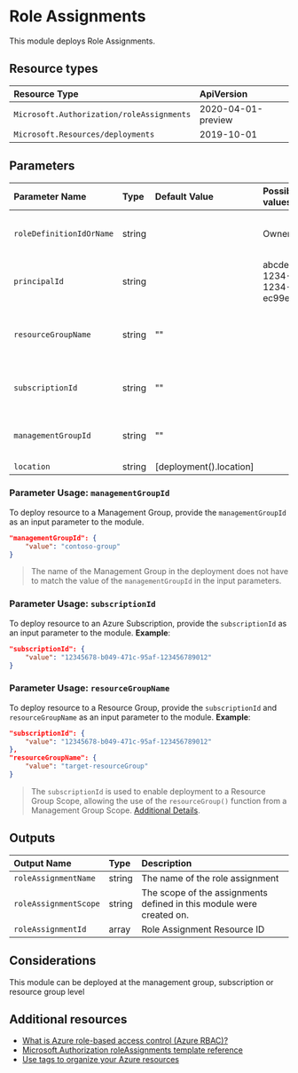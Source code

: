 # Role Assignments

This module deploys Role Assignments.

## Resource types

|Resource Type|ApiVersion|
|:--|:--|
|`Microsoft.Authorization/roleAssignments`|2020-04-01-preview|
|`Microsoft.Resources/deployments`|2019-10-01|

## Parameters

| Parameter Name | Type | Default Value | Possible values | Description |
| :-             | :-   | :-            | :-              | :-          |
| `roleDefinitionIdOrName` | string |  | Owner | Required. You can provide either the display name of the role definition, or it's fully qualified ID in the following format: '/providers/Microsoft.Authorization/roleDefinitions/c2f4ef07-c644-48eb-af81-4b1b4947fb11'
| `principalId` | string | | abcdefgh-1234-1234-1234-ec99e51285a3 | Required. The Principal or Object ID of the Security Principal (User, Group, Service Principal, Managed Identity)
| `resourceGroupName` | string | "" | | Optional. Name of the Resource Group to assign the RBAC role to. If no Resource Group name is provided, and Subscription ID is provided, the module deploys at subscription level, therefore assigns the provided RBAC role to the subscription.
| `subscriptionId` | string | "" | | Optional. ID of the Subscription to assign the RBAC role to. If no Resource Group name is provided, the module deploys at subscription level, therefore assigns the provided RBAC role to the subscription.
| `managementGroupId` | string | "" | | Optional. ID of the Management Group to assign the RBAC role to. If no Subscription is provided, the module deploys at management group level, therefore assigns the provided RBAC role to the management group.
| `location` | string | [deployment().location] | | Optional. Location for all resources. |

### Parameter Usage: `managementGroupId`

To deploy resource to a Management Group, provide the `managementGroupId` as an input parameter to the module.

```json
"managementGroupId": {
	"value": "contoso-group"
}
```

> The name of the Management Group in the deployment does not have to match the value of the `managementGroupId` in the input parameters. 

### Parameter Usage: `subscriptionId`

To deploy resource to an Azure Subscription, provide the `subscriptionId` as an input parameter to the module. **Example**:

```json
"subscriptionId": {
	"value": "12345678-b049-471c-95af-123456789012"
}
```

### Parameter Usage: `resourceGroupName`

To deploy resource to a Resource Group, provide the `subscriptionId` and `resourceGroupName` as an input parameter to the module. **Example**:

```json
"subscriptionId": {
	"value": "12345678-b049-471c-95af-123456789012"
},
"resourceGroupName": {
	"value": "target-resourceGroup"
}
```
> The `subscriptionId` is used to enable deployment to a Resource Group Scope, allowing the use of the `resourceGroup()` function from a Management Group Scope. [Additional Details](https://github.com/Azure/bicep/pull/1420).

## Outputs

| Output Name | Type | Description |
| :-- | :-- | :-- |
| `roleAssignmentName` | string | The name of the role assignment |
| `roleAssignmentScope` | string | The scope of the assignments defined in this module were created on. |
| `roleAssignmentId` | array | Role Assignment Resource ID |

## Considerations

This module can be deployed at the management group, subscription or resource group level

## Additional resources

- [What is Azure role-based access control (Azure RBAC)?](https://docs.microsoft.com/en-us/azure/role-based-access-control/overview)
- [Microsoft.Authorization roleAssignments template reference](https://docs.microsoft.com/en-us/azure/templates/microsoft.authorization/2018-09-01-preview/roleassignments)
- [Use tags to organize your Azure resources](https://docs.microsoft.com/en-us/azure/azure-resource-manager/resource-group-using-tags)